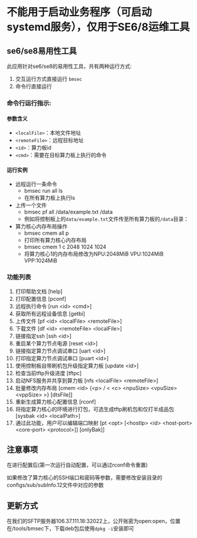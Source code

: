 # 不能用于启动业务程序（可启动systemd服务），仅用于SE6/8运维工具
## se6/se8易用性工具
此应用针对se6/se8的易用性工具，共有两种运行方式: 

1. 交互运行方式直接运行 `bmsec`
2. 命令行直接运行

### 命令行运行指示:

#### 参数含义

* `<localFile>`：本地文件地址
* `<remoteFile>`：远程目标地址
* `<id>`：算力板id
* `<cmd>`：需要在目标算力板上执行的命令

#### 运行实例

* 远程运行一条命令
  * bmsec run all ls
  * 在所有算力板上执行ls
* 上传一个文件
  * bmsec pf all /data/example.txt /data
  * 例如将控制板上的`data/example.txt`文件传至所有算力板的`/data`目录：
* 算力核心内存布局操作
  * bmsec cmem all p
  * 打印所有算力核心内存布局
  * bmsec cmem 1 c 2048 1024 1024
  * 将算力核心1的内存布局修改为NPU:2048MiB VPU:1024MiB VPP:1024MiB

### 功能列表

1. 打印帮助文档 [help]
2. 打印配置信息 [pconf] 
3. 远程执行命令 [run \<id> \<cmd>]
4. 获取所有远程设备信息 [getbi]  
5. 上传文件 [pf \<id> \<localFile> \<remoteFile>]
6. 下载文件 [df \<id> \<remoteFile> \<localFile>]
7. 链接指定ssh [ssh \<id>]
8. 重启某个算力节点电源 [reset \<id>]
9.  链接指定算力节点调试串口 [uart \<id>]
10. 打印指定算力节点调试串口 [puart \<id>]
11. 使用控制板自带刷机包升级指定算力板 [update \<id>]
12. 检查当前tftp升级进度 [tftpc]
13. 启动NFS服务并共享到算力板 [nfs \<localFile> \<remoteFile>]
14. 批量修改内存布局 [cmem \<id> {\<p> / < \<c> \<npuSize> \<vpuSize> \<vppSize> >} [dtsFile]]
15. 重新生成算力核心配置信息 [rconf]
16. 将指定算力核心的环境进行打包，可选生成tftp刷机包和仅打半成品包 [sysbak \<id> \<localPath>]
17. 通过此功能，用户可以编辑端口映射 [pt \<opt> [\<hostIp> \<id> \<host-port> \<core-port> \<protocol>]]
[onlyBak]]

## 注意事项

在进行配置后(第一次运行自动配置，可以通过rconf命令重置)

如果修改了算力核心的SSH端口和密码等参数，需要修改安装目录的configs/sub/subInfo.12文件中对应的参数

## 更新方式

在我们的SFTP服务器106.37.111.18:32022上，公开账密为open:open，位置在/tools/bmsec下，下载deb包后使用`dpkg -i`安装即可
